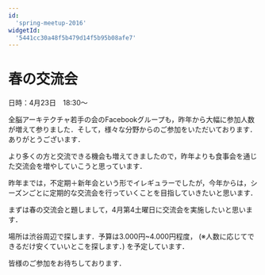 ```yaml
---
id:
  'spring-meetup-2016'
widgetId:
  '5441cc30a48f5b479d14f5b95b08afe7'
---
```


# 春の交流会

日時：4月23日　18:30〜

全脳アーキテクチャ若手の会のFacebookグループも，昨年から大幅に参加人数が増えて参りました．そして，様々な分野からのご参加をいただいております．ありがとうございます．

より多くの方と交流できる機会も増えてきましたので，昨年よりも食事会を通じた交流会を増やしていこうと思っています．

昨年までは，不定期＋新年会という形でイレギュラーでしたが，今年からは，シーズンごとに定期的な交流会を行っていくことを目指していきたいと思います．

まずは春の交流会と題しまして，4月第4土曜日に交流会を実施したいと思います．

場所は渋谷周辺で探します．予算は3.000円~4.000円程度，
(※人数に応じてできるだけ安くていいとこを探します．)
を予定しています．

皆様のご参加をお待ちしております．
